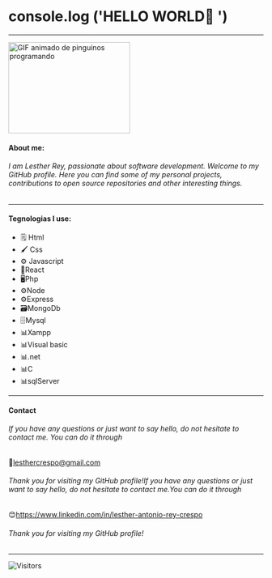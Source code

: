 # console.log ('HELLO WORLD🖖 ')
------------
<img src="https://media.giphy.com/media/2IudUHdI075HL02Pkk/giphy.gif" alt="GIF animado de pinguinos programando" width="240" height="180">

#### About me:
###### I am Lesther Rey, passionate about software development. Welcome to my GitHub profile. Here you can find some of my personal projects, contributions to open source repositories and other interesting things.
------------

#### Tegnologias I use:
- 🗒️ Html
- 🖌️ Css
- ⚙️ Javascript
- 🧫React
- 🖥️Php
- ⚙️Node 
- ⚙️Express 
- 🗃️MongoDb
- 🗄️Mysql
- 📊Xampp
- 📊Visual basic
- 📊.net
- 📊C
- 📊sqlServer


------------

#### Contact
###### If you have any questions or just want to say hello, do not hesitate to contact me. You can do it through 
📧lesthercrespo@gmail.com

###### Thank you for visiting my GitHub profile!If you have any questions or just want to say hello, do not hesitate to contact me.You can do it through 
😊https://www.linkedin.com/in/lesther-antonio-rey-crespo

###### Thank you for visiting my GitHub profile!

------------
![Visitors](https://api.visitorbadge.io/api/daily?path=Lesther1&label=Visitor&countColor=%232ccce4&style=flat&labelStyle=none)
